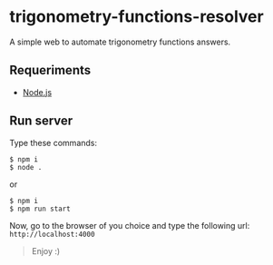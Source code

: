 # trigonometry-functions-resolver
A simple web to automate trigonometry functions answers.

## Requeriments
* [Node.js](https://nodejs.org/en)

## Run server

Type these commands:
```
$ npm i
$ node .
```

or

```
$ npm i
$ npm run start
```

Now, go to the browser of you choice and type the following url: `http://localhost:4000`

> Enjoy :)
